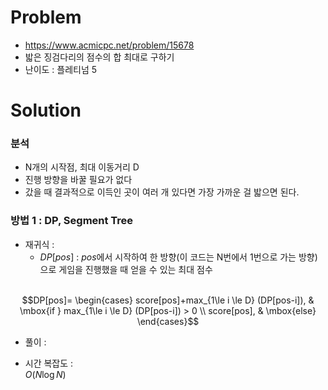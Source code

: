 # Problem
* https://www.acmicpc.net/problem/15678
* 밟은 징검다리의 점수의 합 최대로 구하기
* 난이도 : 플레티넘 5

# Solution
### 분석
* N개의 시작점, 최대 이동거리 D
* 진행 방향을 바꿀 필요가 없다
* 갔을 때 결과적으로 이득인 곳이 여러 개 있다면 가장 가까운 걸 밟으면 된다.

### 방법 1 : DP, Segment Tree
* 재귀식 :
  * $DP[pos]$ : $pos$에서 시작하여 한 방향(이 코드는 N번에서 1번으로 가는 방향)으로 게임을 진행했을 때 얻을 수 있는 최대 점수
<br></br>

$$DP[pos]=
\begin{cases}
score[pos]+max_{1\le i \le D} (DP[pos-i]), & \mbox{if } max_{1\le i \le D} (DP[pos-i]) > 0 \\
score[pos], & \mbox{else}
\end{cases}$$

* 풀이 :
  
  
* 시간 복잡도 :   
$O(N\log N)$
<br></br>
